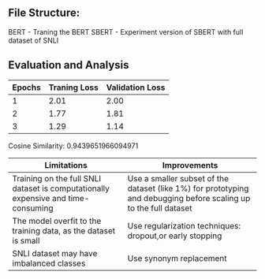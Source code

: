 ## File Structure:

BERT - Traning the BERT
SBERT - Experiment version of SBERT with full dataset of SNLI

## Evaluation and Analysis

| Epochs | Traning Loss | Validation Loss |
|----------|----------|----------|
| 1 | 2.01 | 2.00 |
| 2 | 1.77 | 1.81 |
| 3 | 1.29 | 1.14 |

Cosine Similarity: 0.9439651966094971


| Limitations | Improvements |
|----------|----------|
|Training on the full SNLI dataset is computationally expensive and time-consuming |Use a smaller subset of the dataset (like 1%) for prototyping and debugging before scaling up to the full dataset |
| The model overfit to the training data, as the dataset is small  | Use regularization techniques: dropout,or early stopping |
| SNLI dataset may have imbalanced classes  | Use synonym replacement |
